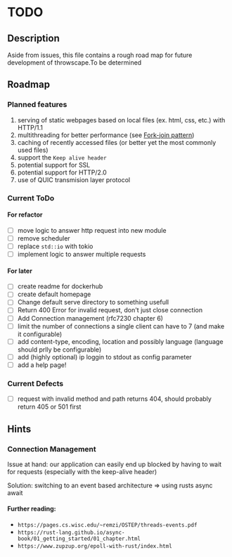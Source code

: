 # TODO

## Description
Aside from issues, this file contains a rough road map for future development of throwscape.To be determined

## Roadmap
### Planned features
1. serving of static webpages based on local files (ex. html, css, etc.) with HTTP/1.1
2. multithreading for better performance (see [Fork-join pattern](https://en.wikipedia.org/wiki/Fork%E2%80%93join_model))
3. caching of recently accessed files (or better yet the most commonly used files)
5. support the `Keep alive header`
4. potential support for SSL
5. potential support for HTTP/2.0
6. use of QUIC transmision layer protocol

### Current ToDo
#### For refactor
- [ ] move logic to answer http request into new module
- [ ] remove scheduler
- [ ] replace ``std::io`` with tokio
- [ ] implement logic to answer multiple requests

#### For later
- [ ] create readme for dockerhub
- [ ] create default homepage
- [ ] Change default serve directory to something usefull
- [ ] Return 400 Error for invalid request, don't just close connection
- [ ] Add Connection management (rfc7230 chapter 6)
- [ ] limit the number of connections a single client can have to 7 (and make it configurable)
- [ ] add content-type, encoding, location and possibly language (language should prlly be configurable)
- [ ] add (highly optional) ip loggin to stdout as config parameter
- [ ] add a help page!

### Current Defects
- [ ] request with invalid method and path returns 404, should probably return 405 or 501 first

## Hints

### Connection Management 
Issue at hand: our application can easily end up blocked by having to wait for requests (especially with the keep-alive header)

Solution: switching to an event based architecture => using rusts async await

#### Further reading:
- ``https://pages.cs.wisc.edu/~remzi/OSTEP/threads-events.pdf``
- ``https://rust-lang.github.io/async-book/01_getting_started/01_chapter.html``
- ``https://www.zupzup.org/epoll-with-rust/index.html``
